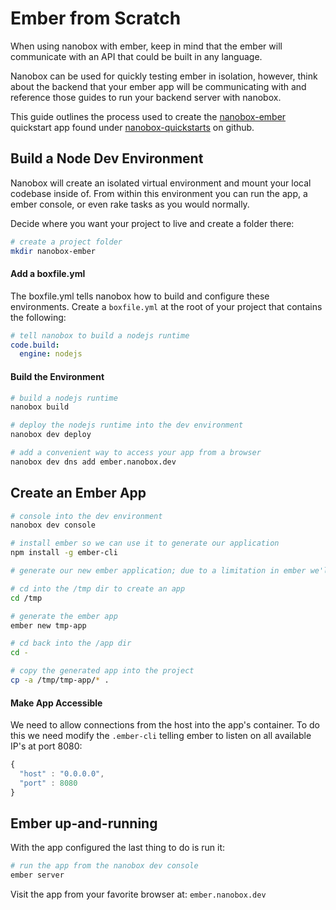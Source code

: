 # Ember from Scratch
When using nanobox with ember, keep in mind that the ember will communicate with an API that could be built in any language.

Nanobox can be used for quickly testing ember in isolation, however, think about the backend that your ember app will be communicating with and reference those guides to run your backend server with nanobox.

This guide outlines the process used to create the <a href="https://github.com/nanobox-quickstarts/nanobox-ember" target="\_blank">nanobox-ember</a> quickstart app found under <a href="https://github.com/nanobox-quickstarts" target="\_blank">nanobox-quickstarts</a> on github.

## Build a Node Dev Environment
Nanobox will create an isolated virtual environment and mount your local codebase inside of. From within this environment you can run the app, a ember console, or even rake tasks as you would normally.

Decide where you want your project to live and create a folder there:

```bash
# create a project folder
mkdir nanobox-ember
```

#### Add a boxfile.yml
The boxfile.yml tells nanobox how to build and configure these environments. Create a `boxfile.yml` at the root of your project that contains the following:

```yaml
# tell nanobox to build a nodejs runtime
code.build:
  engine: nodejs
```

#### Build the Environment

```bash
# build a nodejs runtime
nanobox build

# deploy the nodejs runtime into the dev environment
nanobox dev deploy

# add a convenient way to access your app from a browser
nanobox dev dns add ember.nanobox.dev
```

## Create an Ember App

```bash
# console into the dev environment
nanobox dev console

# install ember so we can use it to generate our application
npm install -g ember-cli

# generate our new ember application; due to a limitation in ember we'll have to generate our app in another folder and move it where we want it

# cd into the /tmp dir to create an app
cd /tmp

# generate the ember app
ember new tmp-app

# cd back into the /app dir
cd -

# copy the generated app into the project
cp -a /tmp/tmp-app/* .
```

#### Make App Accessible
We need to allow connections from the host into the app's container. To do this we need modify the `.ember-cli` telling ember to listen on all available IP's at port 8080:

```javascript
{
  "host" : "0.0.0.0",
  "port" : 8080
}
```

## Ember up-and-running
With the app configured the last thing to do is run it:

```bash
# run the app from the nanobox dev console
ember server
```

Visit the app from your favorite browser at: `ember.nanobox.dev`
